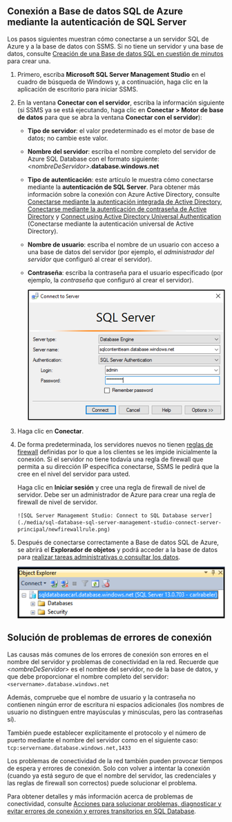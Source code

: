 

## <a name="connect-to-azure-sql-database-using-sql-server-authentication"></a>Conexión a Base de datos SQL de Azure mediante la autenticación de SQL Server
Los pasos siguientes muestran cómo conectarse a un servidor SQL de Azure y a la base de datos con SSMS. Si no tiene un servidor y una base de datos, consulte [Creación de una Base de datos SQL en cuestión de minutos](../articles/sql-database/sql-database-get-started.md) para crear una.

1. Primero, escriba **Microsoft SQL Server Management Studio** en el cuadro de búsqueda de Windows y, a continuación, haga clic en la aplicación de escritorio para iniciar SSMS.
2. En la ventana **Conectar con el servidor**, escriba la información siguiente (si SSMS ya se está ejecutando, haga clic en **Conectar > Motor de base de datos** para que se abra la ventana **Conectar con el servidor**):
   
   * **Tipo de servidor**: el valor predeterminado es el motor de base de datos; no cambie este valor.
   * **Nombre del servidor**: escriba el nombre completo del servidor de Azure SQL Database con el formato siguiente: *&lt;nombreDeServidor>*.**database.windows.net**
   * **Tipo de autenticación**: este artículo le muestra cómo conectarse mediante la **autenticación de SQL Server**. Para obtener más información sobre la conexión con Azure Active Directory, consulte [Conectarse mediante la autenticación integrada de Active Directory](../articles/sql-database/sql-database-aad-authentication.md#connect-using-active-directory-integrated-authentication), [Conectarse mediante la autenticación de contraseña de Active Directory](../articles/sql-database/sql-database-aad-authentication.md#connect-using-active-directory-password-authentication) y [Connect using Active Directory Universal Authentication](../articles/sql-database/sql-database-ssms-mfa-authentication.md) (Conectarse mediante la autenticación universal de Active Directory).
   * **Nombre de usuario**: escriba el nombre de un usuario con acceso a una base de datos del servidor (por ejemplo, el *administrador del servidor* que configuró al crear el servidor). 
   * **Contraseña**: escriba la contraseña para el usuario especificado (por ejemplo, la *contraseña* que configuró al crear el servidor).
     
       ![SQL Server Management Studio: conexión a un servidor de Base de datos SQL](./media/sql-database-sql-server-management-studio-connect-server-principal/connect.png)
3. Haga clic en **Conectar**.
4. De forma predeterminada, los servidores nuevos no tienen [reglas de firewall](../articles/sql-database/sql-database-firewall-configure.md) definidas por lo que a los clientes se les impide inicialmente la conexión. Si el servidor no tiene todavía una regla de firewall que permita a su dirección IP específica conectarse, SSMS le pedirá que la cree en el nivel del servidor para usted.
   
    Haga clic en **Iniciar sesión** y cree una regla de firewall de nivel de servidor. Debe ser un administrador de Azure para crear una regla de firewall de nivel de servidor.
   
       ![SQL Server Management Studio: Connect to SQL Database server](./media/sql-database-sql-server-management-studio-connect-server-principal/newfirewallrule.png)
5. Después de conectarse correctamente a Base de datos SQL de Azure, se abrirá el **Explorador de objetos** y podrá acceder a la base de datos para [realizar tareas administrativas o consultar los datos](../articles/sql-database/sql-database-manage-azure-ssms.md).
   
     ![nuevo firewall de nivel de servidor](./media/sql-database-sql-server-management-studio-connect-server-principal/connect-server-principal-5.png)

## <a name="troubleshoot-connection-failures"></a>Solución de problemas de errores de conexión
Las causas más comunes de los errores de conexión son errores en el nombre del servidor y problemas de conectividad en la red. Recuerde que <*nombreDeServidor*> es el nombre del servidor, no de la base de datos, y que debe proporcionar el nombre completo del servidor: `<servername>.database.windows.net`

Además, compruebe que el nombre de usuario y la contraseña no contienen ningún error de escritura ni espacios adicionales (los nombres de usuario no distinguen entre mayúsculas y minúsculas, pero las contraseñas sí). 

También puede establecer explícitamente el protocolo y el número de puerto mediante el nombre del servidor como en el siguiente caso: `tcp:servername.database.windows.net,1433`

Los problemas de conectividad de la red también pueden provocar tiempos de espera y errores de conexión. Solo con volver a intentar la conexión (cuando ya está seguro de que el nombre del servidor, las credenciales y las reglas de firewall son correctos) puede solucionar el problema.

Para obtener detalles y más información acerca de problemas de conectividad, consulte [Acciones para solucionar problemas, diagnosticar y evitar errores de conexión y errores transitorios en SQL Database](../articles/sql-database/sql-database-connectivity-issues.md).



<!--HONumber=Nov16_HO2-->


